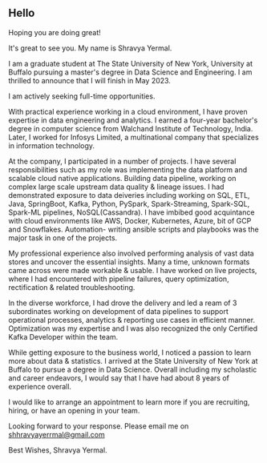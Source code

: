 ## Hello 

Hoping you are doing great!

It's great to see you. My name is Shravya Yermal.

I am a graduate student at The State University of New York, University at Buffalo pursuing a master's degree in Data Science and Engineering. I am thrilled to announce that I will finish in May 2023.

I am actively seeking full-time opportunities. 

With practical experience working in a cloud environment, I have proven expertise in data engineering and analytics. I earned a four-year bachelor's degree in computer science from Walchand Institute of Technology, India. Later, I worked for Infosys Limited, a multinational company that specializes in information technology. 

At the company, I participated in a number of projects. I have several responsibilities such as my role was implementing the data platform and scalable cloud native applications. Building data pipeline, working on complex large scale upstream data quality & lineage issues. I had demonstrated exposure to data deiveries including working on SQL, ETL, Java, SpringBoot, Kafka, Python, PySpark, Spark-Streaming, Spark-SQL, Spark-ML pipelines, NoSQL(Cassandra). I have imbibed good acquintance with cloud environments like AWS, Docker, Kubernetes, Azure, bit of GCP and Snowflakes. 
Automation- writing ansible scripts and playbooks was the major task in one of the projects.

My professional experience also involved performing analysis of vast data stores and uncover the essential insights. Many a time, unknown formats came across were made workable & usable. I have worked on live projects, where I had encountered with pipeline failures, query optimization, rectification & related troubleshooting. 

In the diverse workforce, I had drove the delivery and led a ream of 3 subordinates working on development of data pipelines to support operational processes, analytics & reporting use cases in efficient manner. Optimization was my expertise and I was also recognized the only Certified Kafka Developer within the team. 

While getting exposure to the business world, I noticed a passion to learn more about data & statistics. I arrived at the State University of New York at Buffalo to pursue a degree in Data Science. Overall including my scholastic and career endeavors, I would say that I have had about 8 years of experience overall.

I would like to arrange an appointment to learn more if you are recruiting, hiring, or have an opening in your team.

Looking forward to your response. Please email me on shhravyayerrmal@gmail.com 

Best Wishes,
Shravya Yermal.

